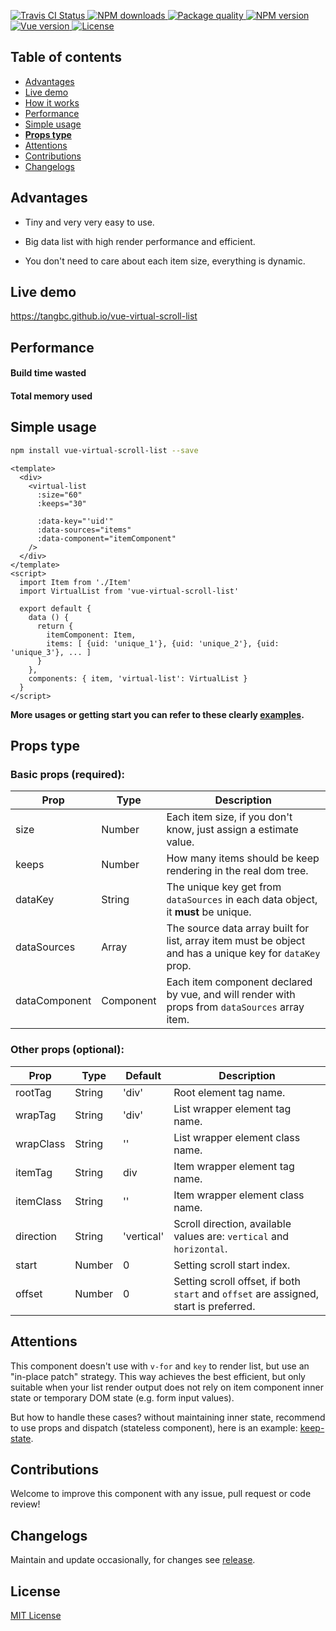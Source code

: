 <p>
  <a href="https://travis-ci.org/tangbc/vue-virtual-scroll-list">
    <img alt="Travis CI Status" src="https://travis-ci.org/tangbc/vue-virtual-scroll-list.svg?branch=master"/>
  </a>
  <!-- <a href="https://codecov.io/gh/tangbc/vue-virtual-scroll-list">
    <img alt="Code Coverage" src="https://codecov.io/gh/tangbc/vue-virtual-scroll-list/branch/master/graph/badge.svg"/>
  </a> -->
  <a href="https://npmjs.com/package/vue-virtual-scroll-list">
    <img alt="NPM downloads" src="https://img.shields.io/npm/dm/vue-virtual-scroll-list.svg">
  </a>
  <a href="http://packagequality.com/#?package=vue-virtual-scroll-list">
    <img alt="Package quality" src="https://npm.packagequality.com/shield/vue-virtual-scroll-list.svg">
  </a>
  <a href="https://npmjs.com/package/vue-virtual-scroll-list">
    <img alt="NPM version" src="https://img.shields.io/npm/v/vue-virtual-scroll-list.svg"/>
  </a>
  <a href="https://vuejs.org/">
    <img alt="Vue version" src="https://img.shields.io/badge/vue-%3E=2.3.0-brightgreen.svg"/>
  </a>
  <a href="https://opensource.org/licenses/MIT">
    <img alt="License" src="https://img.shields.io/npm/l/vue-virtual-scroll-list.svg">
  </a>
</p>

## Table of contents

* [Advantages](#advantages)
* [Live demo](#live-demo)
* [How it works](#how-it-works)
* [Performance](#performance)
* [Simple usage](#simple-usage)
* [**Props type**](#props-type)
* [Attentions](#attentions)
* [Contributions](#contributions)
* [Changelogs](#changelogs)


## Advantages

* Tiny and very very easy to use.

* Big data list with high render performance and efficient.

* You don't need to care about each item size, everything is dynamic.

## Live demo

https://tangbc.github.io/vue-virtual-scroll-list


## Performance

#### Build time wasted

#### Total memory used


## Simple usage

```bash
npm install vue-virtual-scroll-list --save
```

```vue
<template>
  <div>
    <virtual-list
      :size="60"
      :keeps="30"

      :data-key="'uid'"
      :data-sources="items"
      :data-component="itemComponent"
    />
  </div>
</template>
<script>
  import Item from './Item'
  import VirtualList from 'vue-virtual-scroll-list'

  export default {
    data () {
      return {
        itemComponent: Item,
        items: [ {uid: 'unique_1'}, {uid: 'unique_2'}, {uid: 'unique_3'}, ... ]
      }
    },
    components: { item, 'virtual-list': VirtualList }
  }
</script>
```

**More usages or getting start you can refer to these clearly [examples](https://github.com/tangbc/vue-virtual-scroll-list/tree/master/exampe/src/views).**


## Props type

### Basic props (required):

| **Prop**      | **Type**  | **Description**                                                                                          |
|---------------|-----------|----------------------------------------------------------------------------------------------------------|
| size          | Number    | Each item size, if you don't know, just assign a estimate value.                                         |
| keeps         | Number    | How many items should be keep rendering in the real dom tree.                                            |
| dataKey       | String    | The unique key get from `dataSources` in each data object, it **must** be unique.                        |
| dataSources   | Array     | The source data array built for list, array item must be object and has a unique key for `dataKey` prop. |
| dataComponent | Component | Each item component declared by vue, and will render with props from `dataSources` array item.           |

### Other props (optional):

| **Prop**  | **Type** | **Default** | **Description**                                                                       |
|-----------|----------|-------------|---------------------------------------------------------------------------------------|
| rootTag   | String   | 'div'       | Root element tag name.                                                                |
| wrapTag   | String   | 'div'       | List wrapper element tag name.                                                        |
| wrapClass | String   | ''          | List wrapper element class name.                                                      |
| itemTag   | String   | div         | Item wrapper element tag name.                                                        |
| itemClass | String   | ''          | Item wrapper element class name.                                                      |
| direction | String   | 'vertical'  | Scroll direction, available values are: `vertical` and `horizontal`.                  |
| start     | Number   | 0           | Setting scroll start index.                                                           |
| offset    | Number   | 0           | Setting scroll offset, if both `start` and `offset` are assigned, start is preferred. |

## Attentions

This component doesn't use with `v-for` and `key` to render list, but use an "in-place patch" strategy. This way achieves the best efficient, but only suitable when your list render output does not rely on item component inner state or temporary DOM state (e.g. form input values).

But how to handle these cases? without maintaining inner state, recommend to use props and dispatch (stateless component), here is an example: [keep-state]().

## Contributions

Welcome to improve this component with any issue, pull request or code review!


## Changelogs

Maintain and update occasionally, for changes see [release](https://github.com/tangbc/vue-virtual-scroll-list/releases).


## License

[MIT License](https://github.com/tangbc/vue-virtual-scroll-list/blob/master/LICENSE)